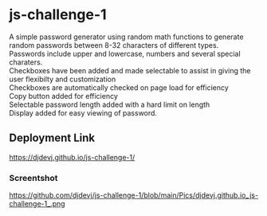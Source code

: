 # js-challenge-1
A simple password generator using random math functions to generate random passwords between 8-32 characters of different types.<br>
Passwords include upper and lowercase, numbers and several special charaters.<br>
Checkboxes have been added and made selectable to assist in giving the user flexibilty and customization<br>
Checkboxes are automatically checked on page load for efficiency<br>
Copy button added for efficiency<br>
Selectable password length added with a hard limit on length<br>
Display added for easy viewing of password.
## Deployment Link
https://djdevj.github.io/js-challenge-1/
### Screentshot
https://github.com/djdevj/js-challenge-1/blob/main/Pics/djdevj.github.io_js-challenge-1_.png
